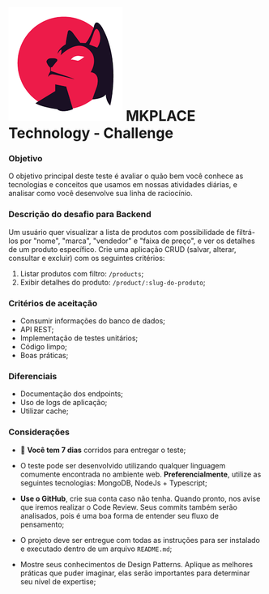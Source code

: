 

# ![MKPLACE Technology](https://github.com/mkplace/mk-challenge/blob/main/logo.png?raw=true) MKPLACE Technology - Challenge  


### **Objetivo**
O objetivo principal deste teste é avaliar o quão bem você conhece as tecnologias e conceitos que usamos em nossas atividades diárias, e analisar como você desenvolve sua linha de raciocínio.

### **Descrição do desafio para Backend**
Um usuário quer visualizar a lista de produtos com possibilidade de filtrá-los por "nome", "marca", "vendedor" e "faixa de preço", e ver os detalhes de um produto específico. Crie uma aplicação CRUD (salvar, alterar, consultar e excluir) com os seguintes critérios:
1.	Listar produtos com filtro: `/products`;
2.	Exibir detalhes do produto: `/product/:slug-do-produto`;

### **Critérios de aceitação**
-	Consumir informações do banco de dados;
-	API REST;
-	Implementação de testes unitários;
-	Código limpo;
-	Boas práticas;

### **Diferenciais**
- Documentação dos endpoints;
- Uso de logs de aplicação;
- Utilizar cache;

### **Considerações**
-	:calendar: **Você tem 7 dias** corridos para entregar o teste;

-	O teste pode ser desenvolvido utilizando qualquer linguagem comumente encontrada no ambiente web. **Preferencialmente**, utilize as seguintes tecnologias: MongoDB, NodeJs + Typescript;

-	**Use o GitHub**, crie sua conta caso não tenha. Quando pronto, nos avise que iremos realizar o Code Review. Seus commits também serão analisados, pois é uma boa forma de entender seu fluxo de pensamento;

-	O projeto deve ser entregue com todas as instruções para ser instalado e executado dentro de um arquivo `README.md`;

-	Mostre seus conhecimentos de Design Patterns. Aplique as melhores práticas que puder imaginar, elas serão importantes para determinar seu nível de expertise;

